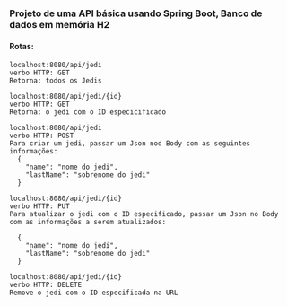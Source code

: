 ### Projeto de uma API básica usando Spring Boot, Banco de dados em memória H2
#### Rotas:
```
localhost:8080/api/jedi
verbo HTTP: GET
Retorna: todos os Jedis
```

```
localhost:8080/api/jedi/{id}
verbo HTTP: GET
Retorna: o jedi com o ID especicificado
```

```
localhost:8080/api/jedi
verbo HTTP: POST
Para criar um jedi, passar um Json nod Body com as seguintes informações:
  {
    "name": "nome do jedi",
    "lastName": "sobrenome do jedi"
  }
 ```

```
localhost:8080/api/jedi/{id}
verbo HTTP: PUT
Para atualizar o jedi com o ID especificado, passar um Json no Body com as informações a serem atualizados:
 
  {
    "name": "nome do jedi",
    "lastName": "sobrenome do jedi"
  }
```

```
localhost:8080/api/jedi/{id}
verbo HTTP: DELETE
Remove o jedi com o ID especificada na URL
```




